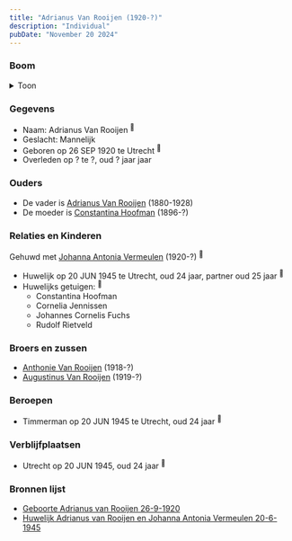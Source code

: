 ```yaml
---
title: "Adrianus Van Rooijen (1920-?)"
description: "Individual"
pubDate: "November 20 2024"
---
```


### Boom
<details><summary>Toon</summary>

![test](https://www.plantuml.com/plantuml/svg/bPFHRzem4CRV_LUSseTj3vMIK5X0Y1OGQ4KggpRAj2Va95VYuPoHxRH25V_x3f8M7gefa_BWtFa-__nzygtpqlgoqC9j56sbbGKaCjsihIaf6njjB7WhoN4BoOjSPGYfigd6Qet5rk-Wm291wwgIysZH-DqMnPbgggLpy2e0O6HiXdQHgtH3w5o_NqX5Wm6qn5w8J_1mFCg9Qk9Yc5abgNImb0G_Z55_a2v0EhWBWY0A02udhMbxEcBjroU5Ejj3lvV8PBTAZFSQUmE8Ed0__0rX70UmLBJ1PqG2_dx9PxI7dxDHjocrNadALgarpYM66GyQ4So6SmYxKGoFtcAQUyQj6SU6s4ZoYYHyC-Qfa2V4C6J4wMZIchJ-WNWDtySB9kmoQiakDY2wWPiJGR_tWbccQCsDC8AVamT63Jj7YYbJ135SQhNE_GwrDYzCiXUrWLTNzGvHuvuAzIGNk1L-xOeceV0-UC-qKJWLBQEy6TlmxcyqCvDBOkk7v0qf2Kkq1PRw32aEceHmDrzK79-ZDYZYzNNxo_z2VH08AyuUvqUvzq0wmOU17Coh_Uy4eaO_5SGjKiRFzIy0)
</details>

### Gegevens
- Naam: Adrianus Van Rooijen <sup><a href="../s00300/" style="text-decoration:none" title="Geboorte Adrianus van Rooijen 26-9-1920">:link:</a></sup>
- Geslacht: Mannelijk
- Geboren op 26 SEP 1920 te Utrecht <sup><a href="../s00300/" style="text-decoration:none" title="Geboorte Adrianus van Rooijen 26-9-1920">:link:</a></sup>
- Overleden op ? te ?, oud ? jaar jaar 

### Ouders
- De vader is [Adrianus Van Rooijen](../i00020/) (1880-1928)
- De moeder is [Constantina Hoofman](../i00011/) (1896-?)

### Relaties en Kinderen

Gehuwd met [Johanna Antonia Vermeulen](../i00180/) (1920-?) <sup><a href="../s00301/" style="text-decoration:none" title="Huwelijk Adrianus van Rooijen en Johanna Antonia Vermeulen 20-6-1945">:link:</a></sup>
- Huwelijk op 20 JUN 1945 te Utrecht, oud 24 jaar, partner oud 25 jaar <sup><a href="../s00301/" style="text-decoration:none" title="Huwelijk Adrianus van Rooijen en Johanna Antonia Vermeulen 20-6-1945">:link:</a></sup>
- Huwelijks getuigen:  <sup><a href="../s00301/" style="text-decoration:none" title="Huwelijk Adrianus van Rooijen en Johanna Antonia Vermeulen 20-6-1945">:link:</a></sup>
  - Constantina Hoofman
  - Cornelia Jennissen
  - Johannes Cornelis Fuchs
  - Rudolf Rietveld

### Broers en zussen
- [Anthonie Van Rooijen](../i00181/) (1918-?)
- [Augustinus Van Rooijen](../i00185/) (1919-?)

### Beroepen
- Timmerman op 20 JUN 1945 te Utrecht, oud 24 jaar <sup><a href="../s00301/" style="text-decoration:none" title="Huwelijk Adrianus van Rooijen en Johanna Antonia Vermeulen 20-6-1945">:link:</a></sup>

### Verblijfplaatsen
- Utrecht  op 20 JUN 1945, oud 24 jaar  <sup><a href="../s00301/" style="text-decoration:none" title="Huwelijk Adrianus van Rooijen en Johanna Antonia Vermeulen 20-6-1945">:link:</a></sup>

### Bronnen lijst
- [Geboorte Adrianus van Rooijen 26-9-1920](../s00300/)
- [Huwelijk Adrianus van Rooijen en Johanna Antonia Vermeulen 20-6-1945](../s00301/)